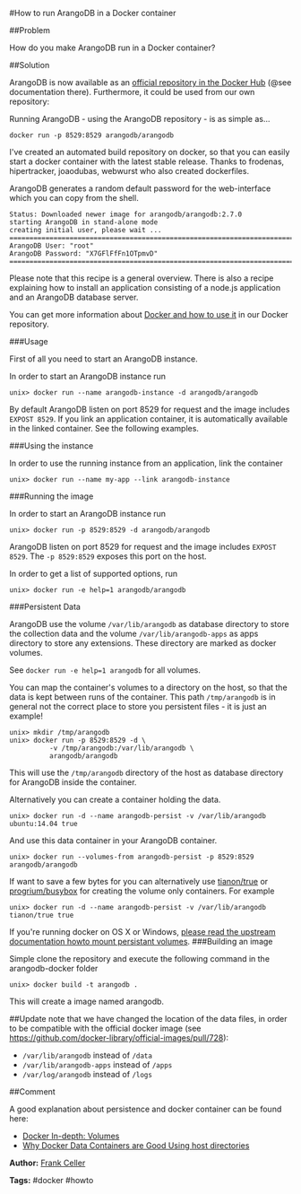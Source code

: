 #How to run ArangoDB in a Docker container

##Problem

How do you make ArangoDB run in a Docker container?

##Solution

ArangoDB is now available as an [official repository in the Docker Hub](https://hub.docker.com/_/arangodb/) (@see documentation there). Furthermore, it could be used from our own repository:

Running ArangoDB - using the ArangoDB repository - is as simple as...

    docker run -p 8529:8529 arangodb/arangodb

I've created an automated build repository on docker, so that you can easily start a docker container with the latest stable release. Thanks to frodenas, hipertracker, joaodubas, webwurst who also created dockerfiles.

ArangoDB generates a random default password for the web-interface which you can copy from the shell.

    Status: Downloaded newer image for arangodb/arangodb:2.7.0
    starting ArangoDB in stand-alone mode
    creating initial user, please wait ...
    ========================================================================
    ArangoDB User: "root"
    ArangoDB Password: "X7GFlFfFn1OTpmvD"
    ========================================================================

Please note that this recipe is a general overview. There is also a recipe explaining how to install an application consisting of a node.js application and an ArangoDB database server.

You can get more information about [Docker and how to use it](https://github.com/arangodb/arangodb-docker) in our Docker repository.

###Usage

First of all you need to start an ArangoDB instance.

In order to start an ArangoDB instance run

    unix> docker run --name arangodb-instance -d arangodb/arangodb

By default ArangoDB listen on port 8529 for request and the image includes `EXPOST 8529`. If you link an application container, it is automatically available in the linked container. See the following examples.

###Using the instance

In order to use the running instance from an application, link the container

    unix> docker run --name my-app --link arangodb-instance

###Running the image

In order to start an ArangoDB instance run

    unix> docker run -p 8529:8529 -d arangodb/arangodb

ArangoDB listen on port 8529 for request and the image includes `EXPOST 8529`. The `-p 8529:8529` exposes this port on the host.

In order to get a list of supported options, run

    unix> docker run -e help=1 arangodb/arangodb

###Persistent Data

ArangoDB use the volume `/var/lib/arangodb` as database directory to store the collection data and the volume `/var/lib/arangodb-apps` as apps directory to store any extensions. These directory are marked as docker volumes.

See `docker run -e help=1 arangodb` for all volumes.

You can map the container's volumes to a directory on the host, so that the data is kept between runs of the container. This path `/tmp/arangodb` is in general not the correct place to store you persistent files - it is just an example!

    unix> mkdir /tmp/arangodb
    unix> docker run -p 8529:8529 -d \
              -v /tmp/arangodb:/var/lib/arangodb \
              arangodb/arangodb

This will use the `/tmp/arangodb` directory of the host as database directory for ArangoDB inside the container.

Alternatively you can create a container holding the data.

    unix> docker run -d --name arangodb-persist -v /var/lib/arangodb ubuntu:14.04 true

And use this data container in your ArangoDB container.

    unix> docker run --volumes-from arangodb-persist -p 8529:8529 arangodb/arangodb

If want to save a few bytes for you can alternatively use [tianon/true][3] or [progrium/busybox][4] for creating the volume only containers. For example

    unix> docker run -d --name arangodb-persist -v /var/lib/arangodb tianon/true true

If you're running docker on OS X or Windows, [please read the upstream documentation howto mount persistant volumes](https://docs.docker.com/engine/userguide/dockervolumes/#mount-a-host-directory-as-a-data-volume).
###Building an image

Simple clone the repository and execute the following command in the arangodb-docker folder

    unix> docker build -t arangodb .

This will create a image named arangodb.

##Update note
that we have changed the location of the data files, in order
to be compatible with the official docker image (see
https://github.com/docker-library/official-images/pull/728):

- `/var/lib/arangodb` instead of `/data`
- `/var/lib/arangodb-apps` instead of `/apps`
- `/var/log/arangodb` instead of `/logs`

##Comment

A good explanation about persistence and docker container can be found here: 

* [Docker In-depth: Volumes][1]
* [Why Docker Data Containers are Good Using host directories][2]

**Author:** [Frank Celler](https://github.com/fceller)

**Tags:** #docker #howto

[1]: http://container42.com/2014/11/03/docker-indepth-volumes/
[2]: https://medium.com/@ramangupta/why-docker-data-containers-are-good-589b3c6c749e
[3]: https://registry.hub.docker.com/u/tianon/true/
[4]: https://registry.hub.docker.com/u/progrium/busybox/


